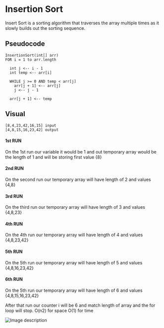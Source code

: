 # Insertion Sort
Insert Sort is a sorting algorithm that traverses the array multiple times as it slowly builds out the sorting sequence.

## Pseudocode

    InsertionSort(int[] arr)
    FOR i = 1 to arr.length
    
      int j <-- i - 1
      int temp <-- arr[i]
      
      WHILE j >= 0 AND temp < arr[j]
        arr[j + 1] <-- arr[j]
        j <-- j - 1
        
      arr[j + 1] <-- temp
      
## Visual
    [8,4,23,42,16,15] input
    [4,8,15,16,23,42] output

    
#### 1st RUN
On the 1st run our variable it would be 1 and out temporary array would be the length of 1 and will be storing first value {8}
    
#### 2nd RUN
On the second run our temporary array will have length of 2 and values {4,8}

#### 3rd RUN
On the third run our temporary array will have length of 3 and values {4,8,23}


#### 4th RUN
On the 4th run our temporary array will have length of 4 and values {4,8,23,42}


#### 5th RUN
On the 5th run our temporary array will have length of 5 and values {4,8,16,23,42}


#### 6th RUN
On the 5th run our temporary array will have length of 6 and values {4,8,15,16,23,42}

After that run our counter i will be 6 and match length of array and the for loop will stop. 
    O(n2) for space
    O(1) for time
       
![Image description](/code401challenges/assets/1sort.jpg)

